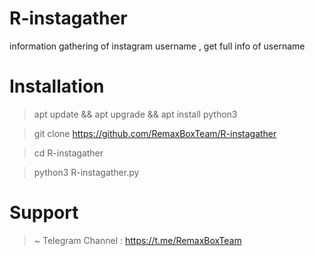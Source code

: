# R-instagather
information gathering of instagram username , get full info of username 

# Installation
> apt update && apt upgrade && apt install python3

> git clone https://github.com/RemaxBoxTeam/R-instagather

> cd R-instagather

> python3 R-instagather.py

# Support

> ~ Telegram Channel : https://t.me/RemaxBoxTeam
